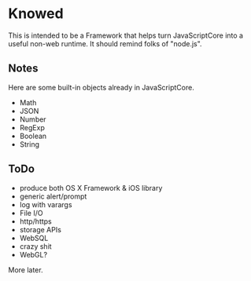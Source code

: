Knowed
===

This is intended to be a Framework that helps turn JavaScriptCore into a
useful non-web runtime.  It should remind folks of "node.js".


Notes
---

Here are some built-in objects already in JavaScriptCore.

* Math
* JSON
* Number
* RegExp
* Boolean
* String

ToDo
---

* produce both OS X Framework & iOS library
* generic alert/prompt
* log with varargs
* File I/O
* http/https
* storage APIs
 * WebSQL
* crazy shit
 * WebGL?

More later.
